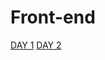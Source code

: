 Front-end
===

[DAY 1](https://github.com/Kim-Min-Jong/2022_sw_advanced_study/tree/main/frontend/day1)
[DAY 2](https://github.com/Kim-Min-Jong/2022_sw_advanced_study/tree/main/frontend/day2)